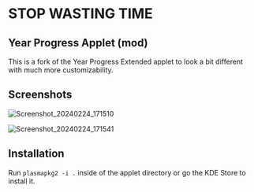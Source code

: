 # STOP WASTING TIME
## Year Progress Applet (mod)
This is a fork of the Year Progress Extended applet to look a bit different with much more customizability.

## Screenshots
![Screenshot_20240224_171510](https://github.com/dhruv8sh/year-progress-mod/assets/67322047/a23071c1-d4d5-41d2-b0f3-7c369a9ec147)

![Screenshot_20240224_171541](https://github.com/dhruv8sh/year-progress-mod/assets/67322047/ec4861f9-29f2-4f9a-9f26-a5c715adcc99)

## Installation
Run ```plasmapkg2 -i .``` inside of the applet directory or go the KDE Store to install it.

